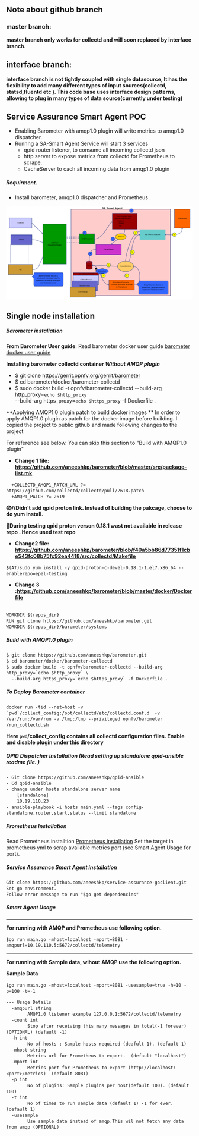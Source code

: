 ## Note about github branch
###  master branch: 
**master branch only works for collectd and will soon replaced by interface branch.**
## interface branch: 
 **interface branch is not tightly coupled with single datasource, It has the flexibility to add many different types of input sources(collectd, statsd,fluentd etc ). This code base uses interface design patterns, allowing to plug in many types of data source(currently under testing)**

## Service Assurance Smart Agent POC
- Enabling Barometer with amqp1.0 plugin will write metrics to amqp1.0 dispatcher.
- Runnng a SA-Smart Agent Service will start 3 services 
	- qpid router listener, to consume all incoming collectd json 
	- http server to expose metrics from collectd for Prometheus to scrape.
	- CacheServer to cach all incoming data from amqp1.0 plugin
##### Requirment.

- Install barometer,  amqp1.0 dispatcher and Prometheus .

![alt text](docs/sa_smart_agent.png)

## Single node installation

##### Barometer installation

**From Barometer User guide**:
Read barometer docker user guide [barometer docker user guide](http://docs.opnfv.org/en/latest/submodules/barometer/docs/release/userguide/docker.userguide.html)

**Installing barometer collectd container _Without AMQP plugin_**
- $ git clone https://gerrit.opnfv.org/gerrit/barometer
- $ cd barometer/docker/barometer-collectd
- $ sudo docker build -t opnfv/barometer-collectd --build-arg http_proxy=`echo $http_proxy` \
  --build-arg https_proxy=`echo $https_proxy` -f Dockerfile .
  
**Applying AMQP1.0 plugin patch to build docker images **
In order to apply AMQP1.0 plugin as patch for the docker image before building. I copied the project to public github and made following changes to the project

For reference see below. You can skip this section to "Build with AMQP1.0 plugin"
- **Change 1 file: https://github.com/aneeshkp/barometer/blob/master/src/package-list.mk**
```
  +COLLECTD_AMQP1_PATCH_URL ?= https://github.com/collectd/collectd/pull/2618.patch
  +AMQP1_PATCH ?= 2619
```
	  
**:scream://Didn’t add qpid proton link. Instead of building the pakcage, choose to do yum install.**

**:thought_balloon:During testing qpid proton verson 0.18.1 wast not available in release repo . Hence used test repo**

- **Change2 file: https://github.com/aneeshkp/barometer/blob/f40a5bb86d77351f1cbe543fc08b75fc92ea4418/src/collectd/Makefile**
```
$(AT)sudo yum install -y qpid-proton-c-devel-0.18.1-1.el7.x86_64 --enablerepo=epel-testing
```
	
- **Change 3 :https://github.com/aneeshkp/barometer/blob/master/docker/Dockerfile**
```

WORKDIR ${repos_dir}
RUN git clone https://github.com/aneeshkp/barometer.git
WORKDIR ${repos_dir}/barometer/systems
```
##### Build with AMQP1.0 plugin
```
$ git clone https://github.com/aneeshkp/barometer.git
$ cd barometer/docker/barometer-collectd
$ sudo docker build -t opnfv/barometer-collectd --build-arg http_proxy=`echo $http_proxy` \
  --build-arg https_proxy=`echo $https_proxy` -f Dockerfile .
```

##### To Deploy Barometer container
```
docker run -tid --net=host -v `pwd`/collect_config:/opt/collectd/etc/collectd.conf.d  -v /var/run:/var/run -v /tmp:/tmp --privileged opnfv/barometer /run_collectd.sh
```
**Here `pwd`/collect_config contains all collectd configuration files. Enable and disable plugin under this directory**

##### QPID Dispatcher installation (Read setting up standalone qpid-ansible readme file. )
```
- Git clone https://github.com/aneeshkp/qpid-ansible
- Cd qpid-ansible
- change under hosts standalone server name
	[standalone]
	10.19.110.23
- ansible-playbook -i hosts main.yaml --tags config-standalone,router,start,status --limit standalone
```
##### Prometheus Installation
Read Prometheus installtion [Prometheus installation](https://prometheus.io/docs/prometheus/latest/installation/)
Set the target in prometheus yml to scrap available metrics port (see Smart Agent Usage for port).
##### Service Assurance Smart Agent installation 
```
Git clone https://github.com/aneeshkp/service-assurance-goclient.git
Set go environment.
Follow error message to run "$go get dependencies"
```
##### Smart Agent Usage
---

**For running with AMQP and Prometheus use following option.**
```
$go run main.go -mhost=localhost -mport=8081 -amqpurl=10.19.110.5:5672/collectd/telemetry 
```

---
**For running with Sample data,  wihout AMQP use the following option.**

**Sample Data**

```
$go run main.go -mhost=localhost -mport=8081 -usesample=true -h=10 -p=100 -t=-1 
```

```
--- Usage Details
  -amqpurl string
    	AMQP1.0 listener example 127.0.0.1:5672/collectd/telemetry
  -count int
    	Stop after receiving this many messages in total(-1 forever) (OPTIONAL) (default -1)
  -h int
    	No of hosts : Sample hosts required (deafult 1). (default 1)
  -mhost string
    	Metrics url for Prometheus to export.  (default "localhost")
  -mport int
    	Metrics port for Prometheus to export (http://localhost:<port>/metrics)  (default 8081)
  -p int
    	No of plugins: Sample plugins per host(default 100). (default 100)
  -t int
    	No of times to run sample data (default 1) -1 for ever. (default 1)
  -usesample
    	Use sample data instead of amqp.This wil not fetch any data from amqp (OPTIONAL)



